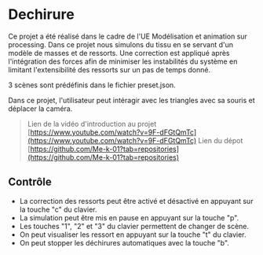 # Dechirure
Ce projet a été réalisé dans le cadre de l'UE Modélisation et animation sur processing.
Dans ce projet nous simulons du tissu en se servant d'un modèle de masses et de ressorts. 
Une correction est appliqué après l'intégration des forces afin de minimiser les instabilités du système en limitant l'extensibilité des ressorts sur un pas de temps donné.

3 scènes sont prédéfinis dans le fichier preset.json.

Dans ce projet, l'utilisateur peut intéragir avec les triangles avec sa souris et déplacer la caméra.

> Lien de la vidéo d'introduction au projet
[https://www.youtube.com/watch?v=9F-dFGtQmTc](https://www.youtube.com/watch?v=9F-dFGtQmTc)
Lien du dépot
[https://github.com/Me-k-01?tab=repositories](https://github.com/Me-k-01?tab=repositories)

## Contrôle
- La correction des ressorts peut être activé et désactivé en appuyant sur la touche "c" du clavier.
- La simulation peut être mis en pause en appuyant sur la touche "p".
- Les touches "1", "2" et "3" du clavier permettent de changer de scène.
- On peut visualiser les ressort en appuyant sur la touche "t" du clavier.
- On peut stopper les déchirures automatiques avec la touche "b".
